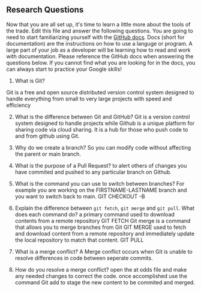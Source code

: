 ## Research Questions

Now that you are all set up, it's time to learn a little more about the tools of the trade. Edit this file and answer the following questions. You are going to need to start familiarizing yourself with the [GitHub docs](https://docs.github.com/en). Docs (short for documentation) are the instructions on how to use a languge or program. A large part of your job as a developer will be learning how to read and work with documentation. Please reference the GitHub docs when answering the questions below. If you cannot find what you are looking for in the docs, you can always start to practice your Google skills!

1. What is Git?

Git is a free and open source distributed version control system designed to handle everything from small to very large projects with speed and efficiency

2. What is the difference between Git and GitHub?
   Git is a version control system designed to handle projects while Github is a unique platform for sharing code via cloud sharing. It is a hub for those who push code to and from github using Git.

3. Why do we create a branch?
   So you can modify code without affecting the parent or main branch.

4. What is the purpose of a Pull Request?
   to alert others of changes you have commited and pushed to any particular branch on Github.

5. What is the command you can use to switch between branches? For example you are working on the FIRSTNAME-LASTNAME branch and you want to switch back to main.
   GIT CHECKOUT -B

6. Explain the difference between `git fetch`, `git merge` and `git pull`. What does each command do?
   a primary command used to download contents from a remote repository GIT FETCH
   Git merge is a command that allows you to merge branches from Git GIT MERGE
   used to fetch and download content from a remote repository and immediately update the local repository to match that content. GIT PULL

7. What is a merge conflict?
   A Merge conflict occurs when Git is unable to resolve differences in code between seperate commits.

8. How do you resolve a merge conflict?
   open the at odds file and make any needed changes to correct the code. once accomplished use the command Git add to stage the new content to be commited and merged.
